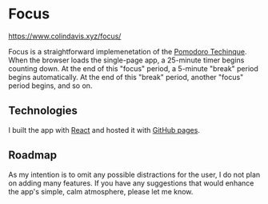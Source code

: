 # Focus

https://www.colindavis.xyz/focus/

Focus is a straightforward implemenetation of the [Pomodoro Techinque](https://en.wikipedia.org/wiki/Pomodoro_Technique). When the browser loads the single-page app, a 25-minute timer begins counting down. At the end of this "focus" period, a 5-minute "break" period begins automatically. At the end of this "break" period, another "focus" period begins, and so on.

## Technologies

I built the app with [React](https://reactjs.org/) and hosted it with [GitHub pages](https://pages.github.com/).

## Roadmap

As my intention is to omit any possible distractions for the user, I do not plan on adding many features. If you have any suggestions that would enhance the app's simple, calm atmosphere, please let me know.
